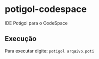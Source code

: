# potigol-codespace
IDE Potigol para o CodeSpace

## Execução

Para executar digite: `potigol arquivo.poti`